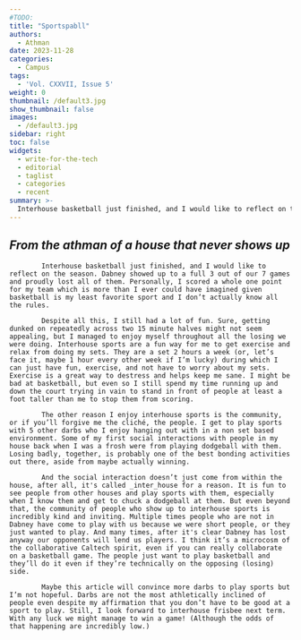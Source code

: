 ```yaml
---
#TODO:
title: "Sportspabll"
authors:
  - Athman
date: 2023-11-28
categories:
  - Campus
tags:
  - 'Vol. CXXVII, Issue 5'
weight: 0
thumbnail: /default3.jpg
show_thumbnail: false
images:
  - /default3.jpg
sidebar: right
toc: false
widgets:
  - write-for-the-tech
  - editorial
  - taglist
  - categories
  - recent
summary: >-
  Interhouse basketball just finished, and I would like to reflect on the season. Dabney showed up to a full 3 out of our 7 games and proudly lost all of them. Personally, I scored a whole one point for my team which is more than I ever could have imagined given basketball is my least favorite sport and I don’t actually know all the rules.
---
```

## _From the athman of a house that never shows up_

 

        	Interhouse basketball just finished, and I would like to reflect on the season. Dabney showed up to a full 3 out of our 7 games and proudly lost all of them. Personally, I scored a whole one point for my team which is more than I ever could have imagined given basketball is my least favorite sport and I don’t actually know all the rules.

        	Despite all this, I still had a lot of fun. Sure, getting dunked on repeatedly across two 15 minute halves might not seem appealing, but I managed to enjoy myself throughout all the losing we were doing. Interhouse sports are a fun way for me to get exercise and relax from doing my sets. They are a set 2 hours a week (or, let’s face it, maybe 1 hour every other week if I’m lucky) during which I can just have fun, exercise, and not have to worry about my sets. Exercise is a great way to destress and helps keep me sane. I might be bad at basketball, but even so I still spend my time running up and down the court trying in vain to stand in front of people at least a foot taller than me to stop them from scoring.

        	The other reason I enjoy interhouse sports is the community, or if you’ll forgive me the cliché, the people. I get to play sports with 5 other darbs who I enjoy hanging out with in a non set based environment. Some of my first social interactions with people in my house back when I was a frosh were from playing dodgeball with them. Losing badly, together, is probably one of the best bonding activities out there, aside from maybe actually winning.

        	And the social interaction doesn’t just come from within the house, after all, it's called _inter_house for a reason. It is fun to see people from other houses and play sports with them, especially when I know them and get to chuck a dodgeball at them. But even beyond that, the community of people who show up to interhouse sports is incredibly kind and inviting. Multiple times people who are not in Dabney have come to play with us because we were short people, or they just wanted to play. And many times, after it's clear Dabney has lost anyway our opponents will lend us players. I think it’s a microcosm of the collaborative Caltech spirit, even if you can really collaborate on a basketball game. The people just want to play basketball and they’ll do it even if they’re technically on the opposing (losing) side.

        	Maybe this article will convince more darbs to play sports but I’m not hopeful. Darbs are not the most athletically inclined of people even despite my affirmation that you don’t have to be good at a sport to play. Still, I look forward to interhouse frisbee next term. With any luck we might manage to win a game! (Although the odds of that happening are incredibly low.)

